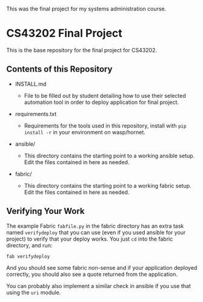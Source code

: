 This was the final project for my systems administration course. 





# CS43202 Final Project

This is the base repository for the final project for CS43202.

## Contents of this Repository

* INSTALL.md

    * File to be filled out by student detailing how to use their selected
      automation tool in order to deploy application for final project.

* requirements.txt

    * Requirements for the tools used in this repository, install with 
      `pip install -r` in your environment on wasp/hornet.

* ansible/

    * This directory contains the starting point to a working ansible setup.
      Edit the files contained in here as needed.

* fabric/

    * This directory contains the starting point to a working fabric setup.
      Edit the files contained in here as needed.


## Verifying Your Work

The example Fabric `fabfile.py` in the fabric directory has an extra task
named `verifydeploy` that you can use (even if you used ansible for your
project) to verify that your deploy works. You just `cd` into the fabric
directory, and run:

    fab verifydeploy

And you should see some fabric non-sense and if your application deployed
correctly, you should also see a quote returned from the application.

You can probably also implement a similar check in ansible if you use that
using the `uri` module.
